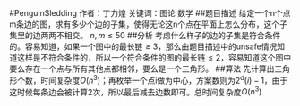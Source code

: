 #PenguinSledding
作者：丁力煌
关键词：图论 数学
##题目描述
给定一个n个点m条边的图，求有多少个边的子集，使得无论这n个点在平面上怎么分布，这个子集里的边两两不相交。
$n,m\leq50$
##分析
考虑什么样子的边的子集是符合条件的。容易知道，如果一个图中的最长链$\geq 3$，那么由题目描述中的unsafe情况知道这样是不符合条件的，所以一个符合条件的图的最长链$\leq 2$，容易知道这个图中要么存在一个点与所有其他点都相邻，要么是一个三角形。
##算法
先计算出三角形个数，时间复杂度$O(n^3)$；再枚举一个点i做为中心，方案数则为$2^d(i)-1$，由于这时候每条边会被计算2次，所以最后减去边数即可。总时间复杂度$O(n^3)$
